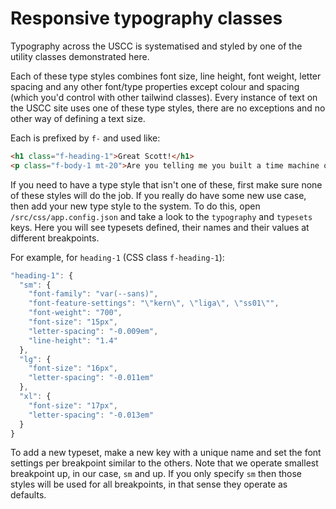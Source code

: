 # Responsive typography classes

Typography across the USCC is systematised and styled by one of the utility classes demonstrated here.

Each of these type styles combines font size, line height, font weight, letter spacing and any other font/type
properties except colour and spacing (which you'd control with other tailwind classes). Every instance of text on the
USCC site uses one of these type styles, there are no exceptions and no other way of defining a text size.

Each is prefixed by `f-` and used like:

```HTML
<h1 class="f-heading-1">Great Scott!</h1>
<p class="f-body-1 mt-20">Are you telling me you built a time machine out of a DeLeorean?</p>
```

If you need to have a type style that isn't one of these, first make sure none of these styles will do the job. If you
really do have some new use case, then add your new type style to the system. To do this,
open `/src/css/app.config.json` and take a look to the `typography` and `typesets` keys. Here you will see typesets
defined, their names and their values at different breakpoints.

For example, for `heading-1` (CSS class `f-heading-1`):

```JavaScript
"heading-1": {
  "sm": {
    "font-family": "var(--sans)",
    "font-feature-settings": "\"kern\", \"liga\", \"ss01\"",
    "font-weight": "700",
    "font-size": "15px",
    "letter-spacing": "-0.009em",
    "line-height": "1.4"
  },
  "lg": {
    "font-size": "16px",
    "letter-spacing": "-0.011em"
  },
  "xl": {
    "font-size": "17px",
    "letter-spacing": "-0.013em"
  }
}
```

To add a new typeset, make a new key with a unique name and set the font settings per breakpoint similar to the others.
Note that we operate smallest breakpoint up, in our case, `sm` and up. If you only specify `sm` then those styles will
be used for all breakpoints, in that sense they operate as defaults.
